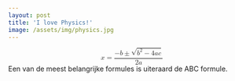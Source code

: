 ```yaml
---
layout: post
title: 'I love Physics!'
image: /assets/img/physics.jpg
---
```


<html>
<body>

<!-- Google tag (gtag.js) -->
<script async 
src="https://www.googletagmanager.com/gtag/js?id=G-ZXN9ZHQW1N"></script>
<script>
  window.dataLayer = window.dataLayer || [];
  function gtag(){dataLayer.push(arguments);}
  gtag('js', new Date());

  gtag('config', 'G-ZXN9ZHQW1N');
</script>

<math xmlns="http://www.w3.org/1998/Math/MathML" display="block">
  <mi>x</mi>
  <mo>=</mo>
  <mrow data-mjx-texclass="ORD">
    <mfrac>
      <mrow>
        <mo>&#x2212;</mo>
        <mi>b</mi>
        <mo>&#xB1;</mo>
        <msqrt>
          <msup>
            <mi>b</mi>
            <mn>2</mn>
          </msup>
          <mo>&#x2212;</mo>
          <mn>4</mn>
          <mi>a</mi>
          <mi>c</mi>
        </msqrt>
      </mrow>
      <mrow>
        <mn>2</mn>
        <mi>a</mi>
      </mrow>
    </mfrac>
  </mrow>
</math>Een van 
de meest belangrijke formules is uiteraard de ABC formule.
</body>
</html>






